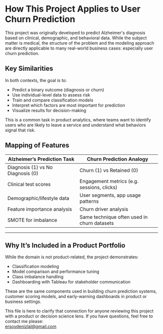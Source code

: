 # How This Project Applies to User Churn Prediction

This project was originally developed to predict Alzheimer's diagnosis based on clinical, demographic, and behavioral data. While the subject matter is medical, the structure of the problem and the modeling approach are directly applicable to many real-world business cases: especially user churn prediction.

## Key Similarities

In both contexts, the goal is to:
- Predict a binary outcome (diagnosis or churn)
- Use individual-level data to assess risk
- Train and compare classification models
- Interpret which factors are most important for prediction
- Visualize results for decision-making

This is a common task in product analytics, where teams want to identify users who are likely to leave a service and understand what behaviors signal that risk.

## Mapping of Features 

| Alzheimer’s Prediction Task   | Churn Prediction Analogy              |
|------------------------------|----------------------------------------|
| Diagnosis (1) vs No Diagnosis (0) | Churn (1) vs Retained (0)         |
| Clinical test scores         | Engagement metrics (e.g. sessions, clicks) |
| Demographic/lifestyle data   | User segments, app usage patterns      |
| Feature importance analysis  | Churn driver analysis                  |
| SMOTE for imbalance          | Same technique often used in churn datasets |

---

## Why It’s Included in a Product Portfolio

While the domain is not product-related, the project demonstrates:
- Classification modeling
- Model comparison and performance tuning
- Class imbalance handling
- Dashboarding with Tableau for stakeholder communication

These are the same components used in building churn prediction systems, customer scoring models, and early-warning dashboards in product or business settings.

This file is here to clarify that connection for anyone reviewing this project with a product or decision science lens. 
If you have questions, feel free to contact me please:  
[ersoydenizlal@gmail.com](mailto:ersoydenizlal@gmail.com)
